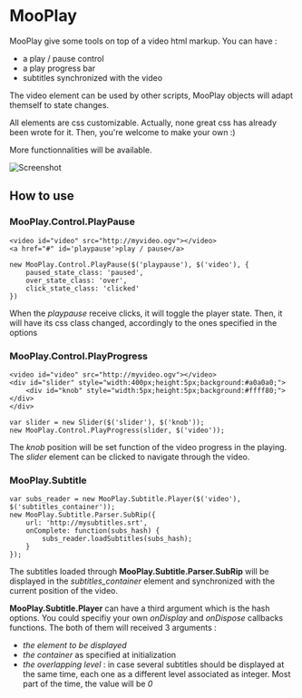 MooPlay
=======


MooPlay give some tools on top of a video html markup. You can have :

* a play / pause control
* a play progress bar
* subtitles synchronized with the video
 
The video element can be used by other scripts, MooPlay objects will adapt themself to state changes.

All elements are css customizable. Actually, none great css has already been wrote for it. Then, you're welcome to make your own :) 

More functionnalities will be available.

![Screenshot](http://img94.imageshack.us/img94/47/image3gd.png)

How to use
----------

### MooPlay.Control.PlayPause
    
    <video id="video" src="http://myvideo.ogv"></video>
    <a href="#" id='playpause'>play / pause</a>

    new MooPlay.Control.PlayPause($('playpause'), $('video'), {
        paused_state_class: 'paused',
        over_state_class: 'over',
        click_state_class: 'clicked'
    })

When the *playpause* receive clicks, it will toggle the player state.
Then, it will have its css class changed, accordingly to the ones specified in the options


### MooPlay.Control.PlayProgress

    <video id="video" src="http://myvideo.ogv"></video>
    <div id="slider" style="width:400px;height:5px;background:#a0a0a0;">
        <div id="knob" style="width:5px;height:5px;background:#ffff80;"></div>
    </div>
    
    var slider = new Slider($('slider'), $('knob'));
    new MooPlay.Control.PlayProgress(slider, $('video'));
    
The *knob* position will be set function of the video progress in the playing.
The *slider* element can be clicked to navigate through the video.


### MooPlay.Subtitle

    var subs_reader = new MooPlay.Subtitle.Player($('video'), $('subtitles_container'));
    new MooPlay.Subtitle.Parser.SubRip({
        url: 'http://mysubtitles.srt',
        onComplete: function(subs_hash) {
            subs_reader.loadSubtitles(subs_hash);
        }
    });
    
The subtitles loaded through **MooPlay.Subtitle.Parser.SubRip** will be displayed in the *subtitles_container* element and synchronized with the current position of the video.

**MooPlay.Subtitle.Player** can have a third argument which is the hash options. You could specifiy your own *onDisplay* and *onDispose* callbacks functions. The both of them will received 3 arguments :

* *the element to be displayed*
* *the container* as specified at initialization
* *the overlapping level* : in case several subtitles should be displayed at the same time, each one as a different level associated as integer. Most part of the time, the value will be *0*
    
